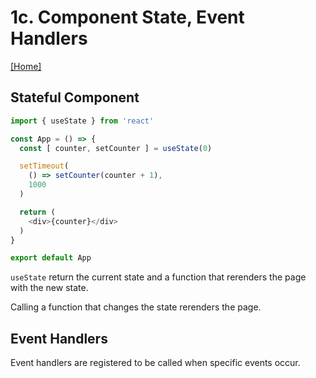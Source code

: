 # 1c. Component State, Event Handlers

[[Home]](../README.md)

## Stateful Component

```javascript
import { useState } from 'react'

const App = () => {
  const [ counter, setCounter ] = useState(0)

  setTimeout(
    () => setCounter(counter + 1),
    1000
  )

  return (
    <div>{counter}</div>
  )
}

export default App
```

```useState``` return the current state and a function that rerenders the page
with the new state.

Calling a function that changes the state rerenders the page.  


## Event Handlers

Event handlers are registered to be called when specific events occur. 

